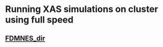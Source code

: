 # Running XAS simulations on cluster using full speed
## [FDMNES_dir](https://github.com/kaifengZheng/SIMU_RUN/tree/distortion/cluster/fdmnes_run)
